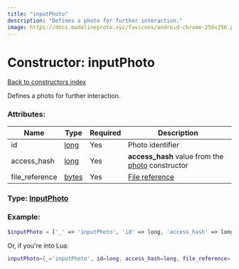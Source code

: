 ```yaml
---
title: "inputPhoto"
description: "Defines a photo for further interaction."
image: https://docs.madelineproto.xyz/favicons/android-chrome-256x256.png
---
```

# Constructor: inputPhoto  
[Back to constructors index](index.md)



Defines a photo for further interaction.

### Attributes:

| Name     |    Type       | Required | Description |
|----------|---------------|----------|-------------|
|id|[long](../types/long.md) | Yes|Photo identifier|
|access\_hash|[long](../types/long.md) | Yes|**access\_hash** value from the [photo](../constructors/photo.md) constructor|
|file\_reference|[bytes](../types/bytes.md) | Yes|[File reference](https://core.telegram.org/api/file_reference)|



### Type: [InputPhoto](../types/InputPhoto.md)


### Example:

```php
$inputPhoto = ['_' => 'inputPhoto', 'id' => long, 'access_hash' => long, 'file_reference' => 'bytes'];
```  


Or, if you're into Lua:

```lua
inputPhoto={_='inputPhoto', id=long, access_hash=long, file_reference='bytes'}

```


